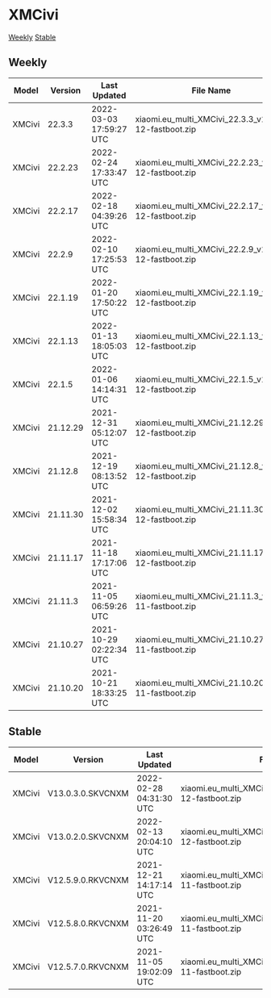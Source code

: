 # XMCivi
[Weekly](#Weekly)  [Stable](#Stable)
## Weekly
| Model | Version | Last Updated | File Name | Size | Download Link |
| ---- | ---- | ---- | ---- | ---- | ---- |
| XMCivi | 22.3.3 | 2022-03-03 17:59:27 UTC | xiaomi.eu_multi_XMCivi_22.3.3_v13-12-fastboot.zip | 4.6 GB | [SourceForge](https://sourceforge.net/projects/xiaomi-eu-multilang-miui-roms/files/xiaomi.eu/MIUI-WEEKLY-RELEASES/22.3.3/xiaomi.eu_multi_XMCivi_22.3.3_v13-12-fastboot.zip/download) |
| XMCivi | 22.2.23 | 2022-02-24 17:33:47 UTC | xiaomi.eu_multi_XMCivi_22.2.23_v13-12-fastboot.zip | 4.6 GB | [SourceForge](https://sourceforge.net/projects/xiaomi-eu-multilang-miui-roms/files/xiaomi.eu/MIUI-WEEKLY-RELEASES/22.2.23/xiaomi.eu_multi_XMCivi_22.2.23_v13-12-fastboot.zip/download) |
| XMCivi | 22.2.17 | 2022-02-18 04:39:26 UTC | xiaomi.eu_multi_XMCivi_22.2.17_v13-12-fastboot.zip | 4.6 GB | [SourceForge](https://sourceforge.net/projects/xiaomi-eu-multilang-miui-roms/files/xiaomi.eu/MIUI-WEEKLY-RELEASES/22.2.17/xiaomi.eu_multi_XMCivi_22.2.17_v13-12-fastboot.zip/download) |
| XMCivi | 22.2.9 | 2022-02-10 17:25:53 UTC | xiaomi.eu_multi_XMCivi_22.2.9_v13-12-fastboot.zip | 4.6 GB | [SourceForge](https://sourceforge.net/projects/xiaomi-eu-multilang-miui-roms/files/xiaomi.eu/MIUI-WEEKLY-RELEASES/22.2.9/xiaomi.eu_multi_XMCivi_22.2.9_v13-12-fastboot.zip/download) |
| XMCivi | 22.1.19 | 2022-01-20 17:50:22 UTC | xiaomi.eu_multi_XMCivi_22.1.19_v13-12-fastboot.zip | 4.6 GB | [SourceForge](https://sourceforge.net/projects/xiaomi-eu-multilang-miui-roms/files/xiaomi.eu/MIUI-WEEKLY-RELEASES/22.1.19/xiaomi.eu_multi_XMCivi_22.1.19_v13-12-fastboot.zip/download) |
| XMCivi | 22.1.13 | 2022-01-13 18:05:03 UTC | xiaomi.eu_multi_XMCivi_22.1.13_v13-12-fastboot.zip | 4.6 GB | [SourceForge](https://sourceforge.net/projects/xiaomi-eu-multilang-miui-roms/files/xiaomi.eu/MIUI-WEEKLY-RELEASES/22.1.13/xiaomi.eu_multi_XMCivi_22.1.13_v13-12-fastboot.zip/download) |
| XMCivi | 22.1.5 | 2022-01-06 14:14:31 UTC | xiaomi.eu_multi_XMCivi_22.1.5_v13-12-fastboot.zip | 4.5 GB | [SourceForge](https://sourceforge.net/projects/xiaomi-eu-multilang-miui-roms/files/xiaomi.eu/MIUI-WEEKLY-RELEASES/22.1.5/xiaomi.eu_multi_XMCivi_22.1.5_v13-12-fastboot.zip/download) |
| XMCivi | 21.12.29 | 2021-12-31 05:12:07 UTC | xiaomi.eu_multi_XMCivi_21.12.29_v13-12-fastboot.zip | 4.5 GB | [SourceForge](https://sourceforge.net/projects/xiaomi-eu-multilang-miui-roms/files/xiaomi.eu/MIUI-WEEKLY-RELEASES/21.12.29/xiaomi.eu_multi_XMCivi_21.12.29_v13-12-fastboot.zip/download) |
| XMCivi | 21.12.8 | 2021-12-19 08:13:52 UTC | xiaomi.eu_multi_XMCivi_21.12.8_v12-12-fastboot.zip | 4.6 GB | [SourceForge](https://sourceforge.net/projects/xiaomi-eu-multilang-miui-roms/files/xiaomi.eu/MIUI-WEEKLY-RELEASES/21.12.8/xiaomi.eu_multi_XMCivi_21.12.8_v12-12-fastboot.zip/download) |
| XMCivi | 21.11.30 | 2021-12-02 15:58:34 UTC | xiaomi.eu_multi_XMCivi_21.11.30_v12-12-fastboot.zip | 4.6 GB | [SourceForge](https://sourceforge.net/projects/xiaomi-eu-multilang-miui-roms/files/xiaomi.eu/MIUI-WEEKLY-RELEASES/21.11.30/xiaomi.eu_multi_XMCivi_21.11.30_v12-12-fastboot.zip/download) |
| XMCivi | 21.11.17 | 2021-11-18 17:17:06 UTC | xiaomi.eu_multi_XMCivi_21.11.17_v12-12-fastboot.zip | 4.5 GB | [SourceForge](https://sourceforge.net/projects/xiaomi-eu-multilang-miui-roms/files/xiaomi.eu/MIUI-WEEKLY-RELEASES/21.11.17/xiaomi.eu_multi_XMCivi_21.11.17_v12-12-fastboot.zip/download) |
| XMCivi | 21.11.3 | 2021-11-05 06:59:26 UTC | xiaomi.eu_multi_XMCivi_21.11.3_v12-11-fastboot.zip | 4.4 GB | [SourceForge](https://sourceforge.net/projects/xiaomi-eu-multilang-miui-roms/files/xiaomi.eu/MIUI-WEEKLY-RELEASES/21.11.3/xiaomi.eu_multi_XMCivi_21.11.3_v12-11-fastboot.zip/download) |
| XMCivi | 21.10.27 | 2021-10-29 02:22:34 UTC | xiaomi.eu_multi_XMCivi_21.10.27_v12-11-fastboot.zip | 4.4 GB | [SourceForge](https://sourceforge.net/projects/xiaomi-eu-multilang-miui-roms/files/xiaomi.eu/MIUI-WEEKLY-RELEASES/21.10.27/xiaomi.eu_multi_XMCivi_21.10.27_v12-11-fastboot.zip/download) |
| XMCivi | 21.10.20 | 2021-10-21 18:33:25 UTC | xiaomi.eu_multi_XMCivi_21.10.20_v12-11-fastboot.zip | 4.4 GB | [SourceForge](https://sourceforge.net/projects/xiaomi-eu-multilang-miui-roms/files/xiaomi.eu/MIUI-WEEKLY-RELEASES/21.10.20/xiaomi.eu_multi_XMCivi_21.10.20_v12-11-fastboot.zip/download) |
## Stable
| Model | Version | Last Updated | File Name | Size | Download Link |
| ---- | ---- | ---- | ---- | ---- | ---- |
| XMCivi | V13.0.3.0.SKVCNXM | 2022-02-28 04:31:30 UTC | xiaomi.eu_multi_XMCivi_V13.0.3.0.SKVCNXM_v13-12-fastboot.zip | 4.5 GB | [SourceForge](https://sourceforge.net/projects/xiaomi-eu-multilang-miui-roms/files/xiaomi.eu/MIUI-STABLE-RELEASES/MIUIv13/xiaomi.eu_multi_XMCivi_V13.0.3.0.SKVCNXM_v13-12-fastboot.zip/download) |
| XMCivi | V13.0.2.0.SKVCNXM | 2022-02-13 20:04:10 UTC | xiaomi.eu_multi_XMCivi_V13.0.2.0.SKVCNXM_v13-12-fastboot.zip | 4.6 GB | [SourceForge](https://sourceforge.net/projects/xiaomi-eu-multilang-miui-roms/files/xiaomi.eu/MIUI-STABLE-RELEASES/MIUIv13/xiaomi.eu_multi_XMCivi_V13.0.2.0.SKVCNXM_v13-12-fastboot.zip/download) |
| XMCivi | V12.5.9.0.RKVCNXM | 2021-12-21 14:17:14 UTC | xiaomi.eu_multi_XMCivi_V12.5.9.0.RKVCNXM_v12-11-fastboot.zip | 4.4 GB | [SourceForge](https://sourceforge.net/projects/xiaomi-eu-multilang-miui-roms/files/xiaomi.eu/MIUI-STABLE-RELEASES/MIUIv12/xiaomi.eu_multi_XMCivi_V12.5.9.0.RKVCNXM_v12-11-fastboot.zip/download) |
| XMCivi | V12.5.8.0.RKVCNXM | 2021-11-20 03:26:49 UTC | xiaomi.eu_multi_XMCivi_V12.5.8.0.RKVCNXM_v12-11-fastboot.zip | 4.4 GB | [SourceForge](https://sourceforge.net/projects/xiaomi-eu-multilang-miui-roms/files/xiaomi.eu/MIUI-STABLE-RELEASES/MIUIv12/xiaomi.eu_multi_XMCivi_V12.5.8.0.RKVCNXM_v12-11-fastboot.zip/download) |
| XMCivi | V12.5.7.0.RKVCNXM | 2021-11-05 19:02:09 UTC | xiaomi.eu_multi_XMCivi_V12.5.7.0.RKVCNXM_v12-11-fastboot.zip | 4.4 GB | [SourceForge](https://sourceforge.net/projects/xiaomi-eu-multilang-miui-roms/files/xiaomi.eu/MIUI-STABLE-RELEASES/MIUIv12/xiaomi.eu_multi_XMCivi_V12.5.7.0.RKVCNXM_v12-11-fastboot.zip/download) |
